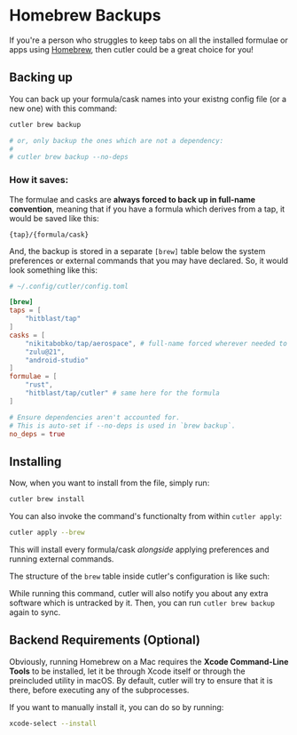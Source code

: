 # Homebrew Backups

If you're a person who struggles to keep tabs on all the installed formulae or apps using [Homebrew](https://brew.sh), then cutler could be a great choice for you!

## Backing up

You can back up your formula/cask names into your existng config file (or a new one) with this command:

```sh
cutler brew backup

# or, only backup the ones which are not a dependency:
#
# cutler brew backup --no-deps
```

### How it saves:

The formulae and casks are **always forced to back up in full-name convention**, meaning that if you have a formula which derives from a tap, it would be saved like this:

```
{tap}/{formula/cask}
```

And, the backup is stored in a separate `[brew]` table below the system preferences or external commands that you may have declared. So, it would look something like this:

```toml
# ~/.config/cutler/config.toml

[brew]
taps = [
    "hitblast/tap"
]
casks = [
    "nikitabobko/tap/aerospace", # full-name forced wherever needed to
    "zulu@21",
    "android-studio"
]
formulae = [
    "rust",
    "hitblast/tap/cutler" # same here for the formula
]

# Ensure dependencies aren't accounted for.
# This is auto-set if --no-deps is used in `brew backup`.
no_deps = true
```

## Installing

Now, when you want to install from the file, simply run:

```sh
cutler brew install
```

You can also invoke the command's functionalty from within `cutler apply`:

```sh
cutler apply --brew
```

This will install every formula/cask _alongside_ applying preferences and running external commands.

The structure of the `brew` table inside cutler's configuration is like such:

While running this command, cutler will also notify you about any extra software which is untracked by it. Then, you can run `cutler brew backup` again to sync.

## Backend Requirements (Optional)

Obviously, running Homebrew on a Mac requires the **Xcode Command-Line Tools** to be installed, let it be through Xcode itself or through
the preincluded utility in macOS. By default, cutler will try to ensure that it is there, before executing any of the subprocesses.

If you want to manually install it, you can do so by running:

```sh
xcode-select --install
```
